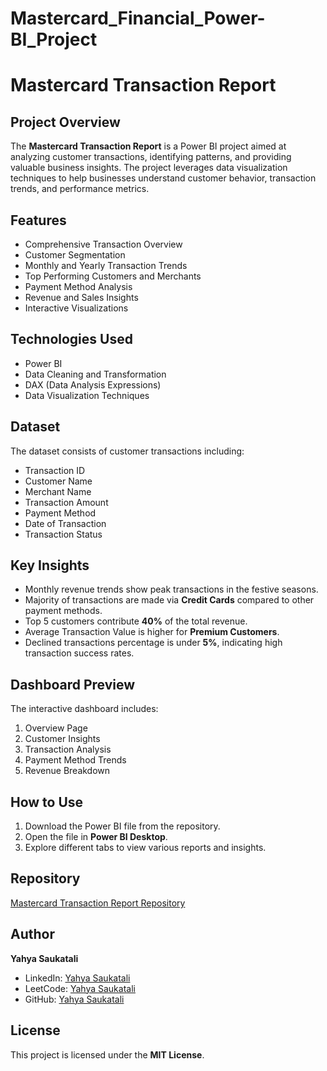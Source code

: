 # Mastercard_Financial_Power-BI_Project
# Mastercard Transaction Report

## Project Overview
The **Mastercard Transaction Report** is a Power BI project aimed at analyzing customer transactions, identifying patterns, and providing valuable business insights. The project leverages data visualization techniques to help businesses understand customer behavior, transaction trends, and performance metrics.

## Features
- Comprehensive Transaction Overview
- Customer Segmentation
- Monthly and Yearly Transaction Trends
- Top Performing Customers and Merchants
- Payment Method Analysis
- Revenue and Sales Insights
- Interactive Visualizations

## Technologies Used
- Power BI
- Data Cleaning and Transformation
- DAX (Data Analysis Expressions)
- Data Visualization Techniques

## Dataset
The dataset consists of customer transactions including:
- Transaction ID
- Customer Name
- Merchant Name
- Transaction Amount
- Payment Method
- Date of Transaction
- Transaction Status

## Key Insights
- Monthly revenue trends show peak transactions in the festive seasons.
- Majority of transactions are made via **Credit Cards** compared to other payment methods.
- Top 5 customers contribute **40%** of the total revenue.
- Average Transaction Value is higher for **Premium Customers**.
- Declined transactions percentage is under **5%**, indicating high transaction success rates.

## Dashboard Preview
The interactive dashboard includes:
1. Overview Page
2. Customer Insights
3. Transaction Analysis
4. Payment Method Trends
5. Revenue Breakdown

## How to Use
1. Download the Power BI file from the repository.
2. Open the file in **Power BI Desktop**.
3. Explore different tabs to view various reports and insights.

## Repository
[Mastercard Transaction Report Repository](https://github.com/Yahya-Saukatali/Mastercard-Transaction-Report)

## Author
**Yahya Saukatali**

- LinkedIn: [Yahya Saukatali](https://www.linkedin.com/in/yahya-saukatali/)
- LeetCode: [Yahya Saukatali](https://leetcode.com/yeahyashake/)
- GitHub: [Yahya Saukatali](https://github.com/Yahya-Saukatali)

## License
This project is licensed under the **MIT License**.

